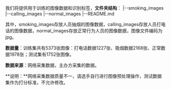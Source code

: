 我们将提供用于训练的图像数据和识别标签，**文件夹结构**：
|--smoking_images
|--calling_images
|--normal_images
|--README.md

其中，smoking_images存放人员抽烟的图像数据，calling_images存放人员打电话的图像数据，normal_images存放正常行为人员的图像数据，图像文件编码为jpg。

**数据量**：训练集共有5373张图像：打电话数据1227张、吸烟数据2168张、正常数据1978张；测试集有1752张图像。

**数据来源**：网络采集数据，主办方采集的数据。

**说明：**网络采集数据质量不一，请选手自行进行图像预处理操作，测试数据集作为打分标准，不允许修改。


